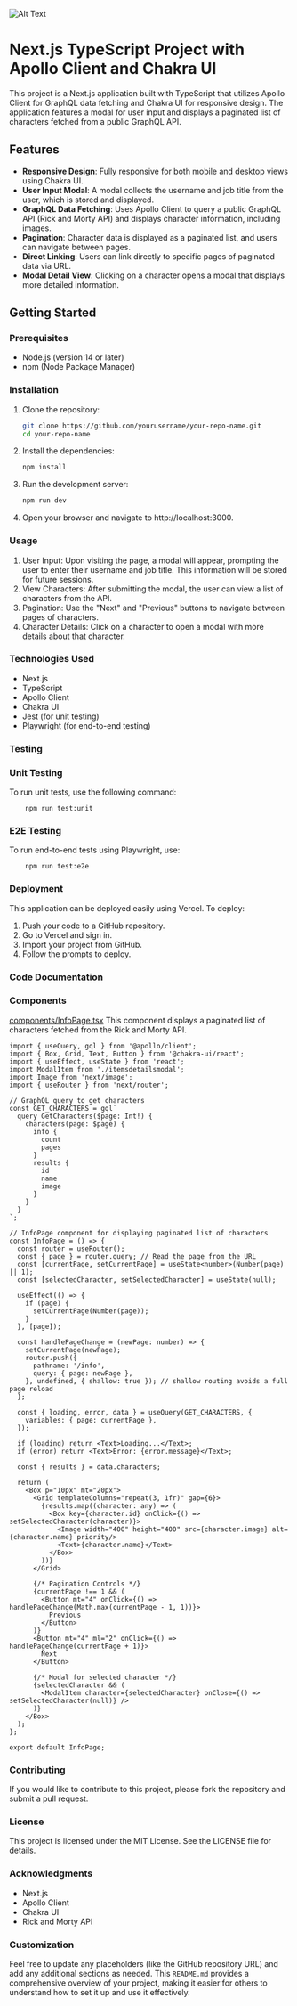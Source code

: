 
![Alt Text](/gif/Screen%20Recording%202024-09-30%20at%205.22.46 PM.gif)



# Next.js TypeScript Project with Apollo Client and Chakra UI

This project is a Next.js application built with TypeScript that utilizes Apollo Client for GraphQL data fetching and Chakra UI for responsive design. The application features a modal for user input and displays a paginated list of characters fetched from a public GraphQL API.

## Features

- **Responsive Design**: Fully responsive for both mobile and desktop views using Chakra UI.
- **User Input Modal**: A modal collects the username and job title from the user, which is stored and displayed.
- **GraphQL Data Fetching**: Uses Apollo Client to query a public GraphQL API (Rick and Morty API) and displays character information, including images.
- **Pagination**: Character data is displayed as a paginated list, and users can navigate between pages.
- **Direct Linking**: Users can link directly to specific pages of paginated data via URL.
- **Modal Detail View**: Clicking on a character opens a modal that displays more detailed information.

## Getting Started

### Prerequisites

- Node.js (version 14 or later)
- npm (Node Package Manager)

### Installation

1. Clone the repository:

   ```bash
   git clone https://github.com/yourusername/your-repo-name.git
   cd your-repo-name

2. Install the dependencies:
    ```bash 
    npm install

3. Run the development server:
    ```bash 
    npm run dev

4. Open your browser and navigate to http://localhost:3000.

### Usage
1. User Input: Upon visiting the page, a modal will appear, prompting the user to enter their username and job title. This information will be stored for future sessions.
2. View Characters: After submitting the modal, the user can view a list of characters from the API.
3. Pagination: Use the "Next" and "Previous" buttons to navigate between pages of characters.
4. Character Details: Click on a character to open a modal with more details about that character.


### Technologies Used
* Next.js
* TypeScript
* Apollo Client
* Chakra UI
* Jest (for unit testing)
* Playwright (for end-to-end testing)

### Testing
### Unit Testing

To run unit tests, use the following command:
    

        npm run test:unit

### E2E Testing
To run end-to-end tests using Playwright, use:

        npm run test:e2e


### Deployment
This application can be deployed easily using Vercel. To deploy:

1. Push your code to a GitHub repository.
2. Go to Vercel and sign in.
3. Import your project from GitHub.
4. Follow the prompts to deploy.


### Code Documentation
### Components
[components/InfoPage.tsx](components/InfoPage.tsx)
This component displays a paginated list of characters fetched from the Rick and Morty API.

``` tsx
import { useQuery, gql } from '@apollo/client';
import { Box, Grid, Text, Button } from '@chakra-ui/react';
import { useEffect, useState } from 'react';
import ModalItem from './itemsdetailsmodal';
import Image from 'next/image';
import { useRouter } from 'next/router';

// GraphQL query to get characters
const GET_CHARACTERS = gql`
  query GetCharacters($page: Int!) {
    characters(page: $page) {
      info {
        count
        pages
      }
      results {
        id
        name
        image
      }
    }
  }
`;

// InfoPage component for displaying paginated list of characters
const InfoPage = () => {
  const router = useRouter();
  const { page } = router.query; // Read the page from the URL
  const [currentPage, setCurrentPage] = useState<number>(Number(page) || 1);
  const [selectedCharacter, setSelectedCharacter] = useState(null);

  useEffect(() => {
    if (page) {
      setCurrentPage(Number(page));
    }
  }, [page]);

  const handlePageChange = (newPage: number) => {
    setCurrentPage(newPage);
    router.push({
      pathname: '/info',
      query: { page: newPage },
    }, undefined, { shallow: true }); // shallow routing avoids a full page reload
  };

  const { loading, error, data } = useQuery(GET_CHARACTERS, {
    variables: { page: currentPage },
  });

  if (loading) return <Text>Loading...</Text>;
  if (error) return <Text>Error: {error.message}</Text>;

  const { results } = data.characters;

  return (
    <Box p="10px" mt="20px">
      <Grid templateColumns="repeat(3, 1fr)" gap={6}>
        {results.map((character: any) => (
          <Box key={character.id} onClick={() => setSelectedCharacter(character)}>
            <Image width="400" height="400" src={character.image} alt={character.name} priority/>
            <Text>{character.name}</Text>
          </Box>
        ))}
      </Grid>

      {/* Pagination Controls */}
      {currentPage !== 1 && (
        <Button mt="4" onClick={() => handlePageChange(Math.max(currentPage - 1, 1))}>
          Previous
        </Button>
      )}
      <Button mt="4" ml="2" onClick={() => handlePageChange(currentPage + 1)}>
        Next
      </Button>

      {/* Modal for selected character */}
      {selectedCharacter && (
        <ModalItem character={selectedCharacter} onClose={() => setSelectedCharacter(null)} />
      )}
    </Box>
  );
};

export default InfoPage;
```

### Contributing
If you would like to contribute to this project, please fork the repository and submit a pull request.

### License
This project is licensed under the MIT License. See the LICENSE file for details.

### Acknowledgments
* Next.js
* Apollo Client
* Chakra UI
* Rick and Morty API

### Customization

Feel free to update any placeholders (like the GitHub repository URL) and add any additional sections as needed. This `README.md` provides a comprehensive overview of your project, making it easier for others to understand how to set it up and use it effectively.